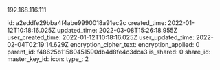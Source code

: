 192.168.116.111

id: a2eddfe29bba4f4abe9990018a91ec2c
created_time: 2022-01-12T10:18:16.025Z
updated_time: 2022-03-08T15:26:18.955Z
user_created_time: 2022-01-12T10:18:16.025Z
user_updated_time: 2022-02-04T02:19:14.629Z
encryption_cipher_text: 
encryption_applied: 0
parent_id: f48625b11580451590db4d8fe4c3dca3
is_shared: 0
share_id: 
master_key_id: 
icon: 
type_: 2